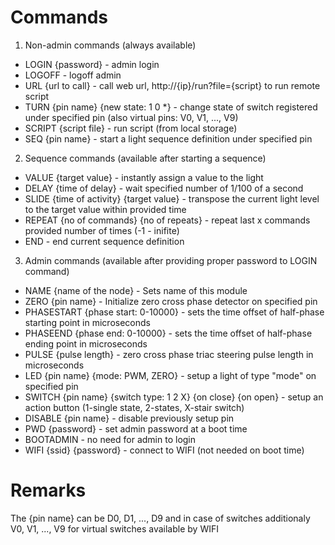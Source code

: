 # Commands

1. Non-admin commands (always available)
- LOGIN {password} - admin login
- LOGOFF - logoff admin
- URL {url to call} - call web url, http://{ip}/run?file={script} to run remote script
- TURN {pin name} {new state: 1 0 *} - change state of switch registered under specified pin (also virtual pins: V0, V1, ..., V9)
- SCRIPT {script file} - run script (from local storage)
- SEQ {pin name} - start a light sequence definition under specified pin

2. Sequence commands (available after starting a sequence)
- VALUE {target value} - instantly assign a value to the light
- DELAY {time of delay} - wait specified number of 1/100 of a second
- SLIDE {time of activity} {target value} - transpose the current light level to the target value within provided time
- REPEAT {no of commands} {no of repeats} - repeat last x commands provided number of times (-1 - inifite)
- END - end current sequence definition

3. Admin commands (available after providing proper password to LOGIN command)
- NAME {name of the node} - Sets name of this module
- ZERO {pin name} - Initialize zero cross phase detector on specified pin
- PHASESTART {phase start: 0-10000} - sets the time offset of half-phase starting point in microseconds
- PHASEEND {phase end: 0-10000} - sets the time offset of half-phase ending point in microseconds
- PULSE {pulse length} - zero cross phase triac steering pulse length in microseconds
- LED {pin name} {mode: PWM, ZERO} - setup a light of type "mode" on specified pin
- SWITCH {pin name} {switch type: 1 2 X} {on close} {on open} - setup an action button (1-single state, 2-states, X-stair switch)
- DISABLE {pin name} - disable previously setup pin
- PWD {password} - set admin password at a boot time
- BOOTADMIN - no need for admin to login
- WIFI {ssid} {password} - connect to WIFI (not needed on boot time)

# Remarks

The {pin name} can be D0, D1, ..., D9 and in case of switches additionaly V0, V1, ..., V9 for virtual switches available by WIFI
